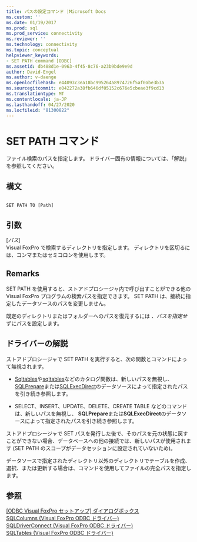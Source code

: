 ```yaml
---
title: パスの設定コマンド |Microsoft Docs
ms.custom: ''
ms.date: 01/19/2017
ms.prod: sql
ms.prod_service: connectivity
ms.reviewer: ''
ms.technology: connectivity
ms.topic: conceptual
helpviewer_keywords:
- SET PATH command [ODBC]
ms.assetid: db488d1e-0963-4f45-8c76-a23b9bde9e9d
author: David-Engel
ms.author: v-daenge
ms.openlocfilehash: e44093c3ea18bc995264a8974726f5af0abe3b3a
ms.sourcegitcommit: e042272a38fb646df05152c676e5cbeae3f9cd13
ms.translationtype: MT
ms.contentlocale: ja-JP
ms.lasthandoff: 04/27/2020
ms.locfileid: "81300822"
---
```

# <a name="set-path-command"></a>SET PATH コマンド
ファイル検索のパスを指定します。 ドライバー固有の情報については、「解説」を参照してください。  
  
## <a name="syntax"></a>構文  
  
```  
  
SET PATH TO [Path]  
```  
  
## <a name="arguments"></a>引数  
 [*パス*]  
 Visual FoxPro で検索するディレクトリを指定します。 ディレクトリを区切るには、コンマまたはセミコロンを使用します。  
  
## <a name="remarks"></a>Remarks  
 SET PATH を使用すると、ストアドプロシージャ内で呼び出すことができる他の Visual FoxPro プログラムの検索パスを指定できます。 SET PATH は、接続に指定したデータソースのパスを変更しません。  
  
 既定のディレクトリまたはフォルダーへのパスを復元するには *、パスを指定せ*ずにパスを設定します。  
  
## <a name="driver-remarks"></a>ドライバーの解説  
 ストアドプロシージャで SET PATH を実行すると、次の関数とコマンドによって無視されます。  
  
-   [Sqltables](../../odbc/microsoft/sqltables-visual-foxpro-odbc-driver.md)や[sqltables](../../odbc/microsoft/sqlcolumns-visual-foxpro-odbc-driver.md)などのカタログ関数は、新しいパスを無視し、 [SQLPrepare](../../odbc/microsoft/sqlprepare-visual-foxpro-odbc-driver.md)または[SQLExecDirect](../../odbc/microsoft/sqlexecdirect-visual-foxpro-odbc-driver.md)のデータソースによって指定されたパスを引き続き参照します。  
  
-   SELECT、INSERT、UPDATE、DELETE、CREATE TABLE などのコマンドは、新しいパスを無視し、 **SQLPrepare**または**SQLExecDirect**のデータソースによって指定されたパスを引き続き参照します。  
  
 ストアドプロシージャで SET パスを発行した後で、そのパスを元の状態に戻すことができない場合、データベースへの他の接続では、新しいパスが使用されます (SET PATH のスコープがデータセッションに設定されていないため)。  
  
 データソースで指定されたディレクトリ以外のディレクトリでテーブルを作成、選択、または更新する場合は、コマンドを使用してファイルの完全パスを指定します。  
  
## <a name="see-also"></a>参照  
 [[ODBC Visual FoxPro セットアップ] ダイアログボックス](../../odbc/microsoft/odbc-visual-foxpro-setup-dialog-box.md)   
 [SQLColumns (Visual FoxPro ODBC ドライバー)](../../odbc/microsoft/sqlcolumns-visual-foxpro-odbc-driver.md)   
 [SQLDriverConnect (Visual FoxPro ODBC ドライバー)](../../odbc/microsoft/sqldriverconnect-visual-foxpro-odbc-driver.md)   
 [SQLTables (Visual FoxPro ODBC ドライバー)](../../odbc/microsoft/sqltables-visual-foxpro-odbc-driver.md)

